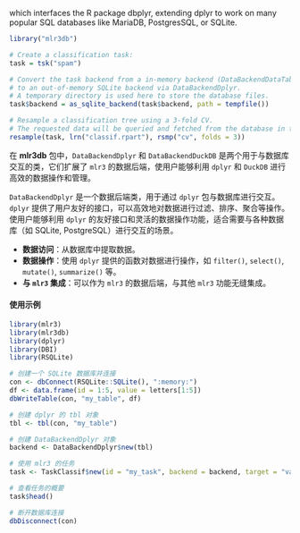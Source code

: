 which interfaces the R package dbplyr, extending dplyr to work on many popular SQL databases like MariaDB, PostgresSQL, or SQLite.

```R
library("mlr3db")

# Create a classification task:
task = tsk("spam")

# Convert the task backend from a in-memory backend (DataBackendDataTable)
# to an out-of-memory SQLite backend via DataBackendDplyr.
# A temporary directory is used here to store the database files.
task$backend = as_sqlite_backend(task$backend, path = tempfile())

# Resample a classification tree using a 3-fold CV.
# The requested data will be queried and fetched from the database in the background.
resample(task, lrn("classif.rpart"), rsmp("cv", folds = 3))
```


在 **mlr3db** 包中，`DataBackendDplyr` 和 `DataBackendDuckDB` 是两个用于与数据库交互的类，它们扩展了 `mlr3` 的数据后端，使用户能够利用 `dplyr` 和 `DuckDB` 进行高效的数据操作和管理。

`DataBackendDplyr` 是一个数据后端类，用于通过 `dplyr` 包与数据库进行交互。`dplyr` 提供了用户友好的接口，可以高效地对数据进行过滤、排序、聚合等操作。 使用户能够利用 `dplyr` 的友好接口和灵活的数据操作功能，适合需要与各种数据库（如 SQLite, PostgreSQL）进行交互的场景。

- **数据访问**：从数据库中提取数据。
- **数据操作**：使用 `dplyr` 提供的函数对数据进行操作，如 `filter()`, `select()`, `mutate()`, `summarize()` 等。
- **与 `mlr3` 集成**：可以作为 `mlr3` 的数据后端，与其他 `mlr3` 功能无缝集成。

#### 使用示例

```r
library(mlr3)
library(mlr3db)
library(dplyr)
library(DBI)
library(RSQLite)

# 创建一个 SQLite 数据库并连接
con <- dbConnect(RSQLite::SQLite(), ":memory:")
df <- data.frame(id = 1:5, value = letters[1:5])
dbWriteTable(con, "my_table", df)

# 创建 dplyr 的 tbl 对象
tbl <- tbl(con, "my_table")

# 创建 DataBackendDplyr 对象
backend <- DataBackendDplyr$new(tbl)

# 使用 mlr3 的任务
task <- TaskClassif$new(id = "my_task", backend = backend, target = "value")

# 查看任务的概要
task$head()

# 断开数据库连接
dbDisconnect(con)
```

